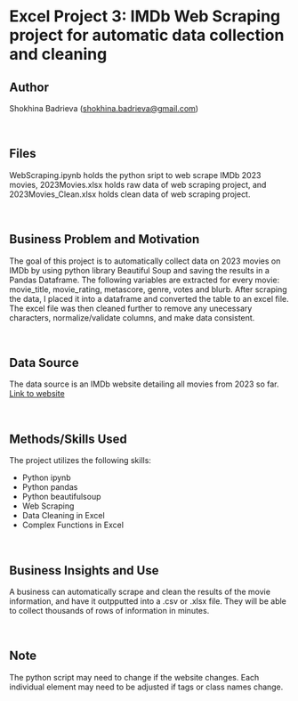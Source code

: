 # Excel Project 3: IMDb Web Scraping project for automatic data collection and cleaning 

## Author
Shokhina Badrieva
(shokhina.badrieva@gmail.com)

<br>

## Files
WebScraping.ipynb holds the python sript to web scrape IMDb 2023 movies,
2023Movies.xlsx holds raw data of web scraping project, and
2023Movies_Clean.xlsx holds clean data of web scraping project.

<br>

## Business Problem and Motivation
The goal of this project is to automatically collect data on 2023 movies on IMDb by using python library Beautiful Soup and saving the results in a Pandas Dataframe.
The following variables are extracted for every movie: movie_title, movie_rating, metascore, genre, votes and blurb.
After scraping the data, I placed it into a dataframe and converted the table to an excel file. The excel file was then cleaned further to remove any unecessary characters, normalize/validate columns, and make data consistent.

<br>

## Data Source
The data source is an IMDb website detailing all movies from 2023 so far. [Link to website](https://www.imdb.com/search/title/?title_type=feature&year=2023-01-01,2023-12-31)

<br>

## Methods/Skills Used
The project utilizes the following skills:
* Python ipynb
* Python pandas
* Python beautifulsoup
* Web Scraping
* Data Cleaning in Excel
* Complex Functions in Excel


<br>

## Business Insights and Use
A business can automatically scrape and clean the results of the movie information, and have it outpputted into a .csv or .xlsx file. They will be able to collect thousands of rows of information in minutes.

<br>

## Note
The python script may need to change if the website changes. Each individual element may need to be adjusted if tags or class names change.
